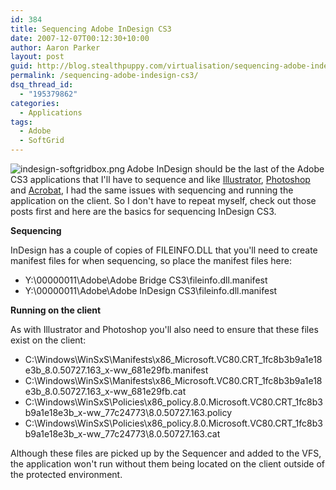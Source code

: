 ```yaml
---
id: 384
title: Sequencing Adobe InDesign CS3
date: 2007-12-07T00:12:30+10:00
author: Aaron Parker
layout: post
guid: http://blog.stealthpuppy.com/virtualisation/sequencing-adobe-indesign-cs3
permalink: /sequencing-adobe-indesign-cs3/
dsq_thread_id:
  - "195379862"
categories:
  - Applications
tags:
  - Adobe
  - SoftGrid
---
```

<img src="http://stealthpuppy.com/wp-content/uploads/2008/02/indesign-softgridbox.png" align="left" alt="indesign-softgridbox.png" />Adobe InDesign should be the last of the Adobe CS3 applications that I'll have to sequence and like [Illustrator](http://stealthpuppy.com/virtualisation/sequencing-adobe-illustrator-cs3), [Photoshop](http://stealthpuppy.com/virtualisation/sequencing-adobe-photoshop-cs3) and [Acrobat](http://stealthpuppy.com/virtualisation/softgrid-sequencing-adobe-acrobat-8-%e2%80%93-the-story-so-far), I had the same issues with sequencing and running the application on the client. So I don't have to repeat myself, check out those posts first and here are the basics for sequencing InDesign CS3.

**Sequencing**

InDesign has a couple of copies of FILEINFO.DLL that you'll need to create manifest files for when sequencing, so place the manifest files here:

  * Y:\00000011\Adobe\Adobe Bridge CS3\fileinfo.dll.manifest
  * Y:\00000011\Adobe\Adobe InDesign CS3\fileinfo.dll.manifest

**Running on the client**

As with Illustrator and Photoshop you'll also need to ensure that these files exist on the client:

  * C:\Windows\WinSxS\Manifests\x86\_Microsoft.VC80.CRT\_1fc8b3b9a1e18e3b\_8.0.50727.163\_x-ww_681e29fb.manifest
  * C:\Windows\WinSxS\Manifests\x86\_Microsoft.VC80.CRT\_1fc8b3b9a1e18e3b\_8.0.50727.163\_x-ww_681e29fb.cat
  * C:\Windows\WinSxS\Policies\x86\_policy.8.0.Microsoft.VC80.CRT\_1fc8b3b9a1e18e3b\_x-ww\_77c24773\8.0.50727.163.policy
  * C:\Windows\WinSxS\Policies\x86\_policy.8.0.Microsoft.VC80.CRT\_1fc8b3b9a1e18e3b\_x-ww\_77c24773\8.0.50727.163.cat

Although these files are picked up by the Sequencer and added to the VFS, the application won't run without them being located on the client outside of the protected environment.